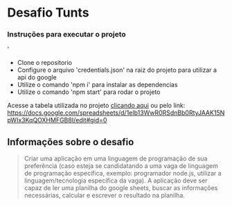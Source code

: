 # Desafio Tunts

### Instruções para executar o projeto
'
- Clone o repositorio
- Configure o arquivo 'credentials.json' na raiz do projeto para utilizar a api do google
- Utilize o comando 'npm i' para instalar as dependencias
- Utilize o comando 'npm start' para rodar o projeto

Acesse a tabela utilizada no projeto [clicando aqui](https://docs.google.com/spreadsheets/d/1eIb13WwR0RSdnBb0RtyJAAK15NpWIx3KqQOXHMFGB8I/edit#gid=0) ou pelo link:
https://docs.google.com/spreadsheets/d/1eIb13WwR0RSdnBb0RtyJAAK15NpWIx3KqQOXHMFGB8I/edit#gid=0

## Informações sobre o desafio
> Criar uma aplicação em uma linguagem de programação de sua preferência (caso esteja se
candidatando a uma vaga de linguagem de programação específica, exemplo: programador
node.js, utilizar a linguagem/tecnologia específica da vaga). A aplicação deve ser capaz de ler
uma planilha do google sheets, buscar as informações necessárias, calcular e escrever o
resultado na planilha.
